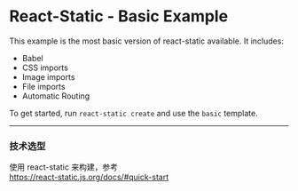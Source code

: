 # React-Static - Basic Example

This example is the most basic version of react-static available. It includes:
- Babel
- CSS imports
- Image imports
- File imports
- Automatic Routing

To get started, run `react-static create` and use the `basic` template.

--------

### 技术选型

使用 react-static 来构建，参考  
https://react-static.js.org/docs/#quick-start